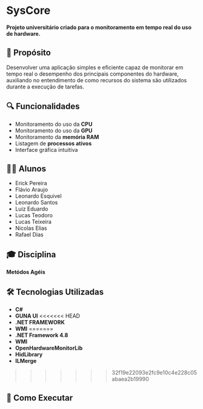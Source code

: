 # SysCore

**Projeto universitário criado para o monitoramento em tempo real do uso de hardware.**

## 📌 Propósito

Desenvolver uma aplicação simples e eficiente capaz de monitorar em tempo real o desempenho dos principais componentes do hardware, auxiliando no entendimento de como recursos do sistema são utilizados durante a execução de tarefas.

## 🔍 Funcionalidades

- Monitoramento do uso da **CPU** 
- Monitoramento do uso da **GPU**
- Monitoramento da **memória RAM**
- Listagem de **processos ativos**
- Interface gráfica intuitiva

## 👨‍🎓 Alunos

- Erick Pereira  
- Flávio Araujo  
- Leonardo Esquivel
- Leonardo Santos
- Luiz Eduardo
- Lucas Teodoro
- Lucas Teixeira
- Nicolas Elias
- Rafael Dias

## 🎓 Disciplina

**Metódos Agéis**  

## 🛠 Tecnologias Utilizadas

- **C#**
- **GUNA UI**
<<<<<<< HEAD
- **.NET FRAMEWORK**
- **WMI**
=======
- **.NET Framework 4.8**
- **WMI** 
- **OpenHardwareMonitorLib** 
- **HidLibrary** 
- **ILMerge** 
>>>>>>> 32f19e22093e2fc9e10c4e228c05abaea2b19990

## 🚀 Como Executar
